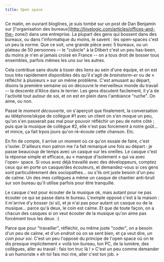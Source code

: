 ```yaml
---
title: Open space
---
```


Ce matin, en ouvrant bloglines, je suis tombé sur un post de Dan Benjamin sur
[l'organisation des bureaux](http://hivelogic.com/articles/offices-and-the-
zone/) dans une entreprise. La plupart des gens qui bossent dans des bureaux,
ou dans l'informatique du moins, le savent : les open-spaces c'est un peu la
norme. Que ce soit, une grande pièce avec 5 bureaux, ou un plateau de 50
personnes -- le "cubicle" à la Dilbert c'est un peu has-been, du moins je n'en
ai jamais croisé en France -- on a tous droit de bosser tous ensembles,
parfois mêmes les uns sur les autres.

Cela contribue sans doute à tisser des liens au sein d'une équipe, et on est
tous très rapidement disponibles dès qu'il s'agit de _brainstorm-er_ ou de «
réfléchir à plusieurs » sur un même problème. C'est amusant au départ, disons
la première semaine où on découvre le merveilleux monde du travail -- la
descente d'Alice dans le terrier. Les gens discutent facilement, il y'a de
l'activité tout autour de soi, et on est en plein dans l'ambiance "ruche". On
aime, ou non.

Passé le _moment découverte_, on s'aperçoit que finalement, la conversation au
téléphone/skype de collègue #1 avec un client on s'en moque un peu, qu'on s'en
passerait pas mal pour pouvoir réfléchir un peu de notre côté ; puis que la
musique de collègue #2, elle n'est pas forcément à notre goût... et mince, ça
fait trpos jours qu'on ré-écoute cette chanson. Etc.

En fin de compte, il arrive un moment où ce qu'on essaie de faire, c'est
s'isoler. D'ailleurs mon patron me l'a fait remarqué une fois au départ : je
passe beaucoup de temps avec un casque sur les oreilles. Le casque c'est la
réponse simple et efficace, au « manque d'isolement » qui va avec l'open-
space. Si vous avez déjà travaillé avec des développeurs, comptez ceux qui en
porte un casque/des écouteurs, et demandez-vous si ces gens sont
particulièrement des sociopathes... ou s'ils ont juste besoin d'un peu de
calme. Un des mes collègues a même un casque de chantier anti-bruit sur son
bureau qu'il utilise parfois pour être tranquille.

Le casque c'est pour écouter de la musique ok, mais autant pour ne pas écouter
ce qui se passe dans le bureau. L'exmple opposé c'est à la maison : il
m'arrive d'y bosser (si si), et je n'ai pas pour autant un casque ou de la
musique... parce qu'à deux, le coin est calme. Et que de toute façon, on a
chacun des casques si on veut écouter de la musique qu'on aime pas forcément
tous les deux. :)

Parce que pour "travailler", réfléchir, ou même juste "coder", on a besoin
d'un peu de calme, et d'un _endroit_ où on se sent bien, et ça veut dire, _un
coin pour soi_. C'est un peu l'opposé du principe de l'open space où on te dis
presque implicitement « voilà ton bureau, ton PC, de la lumière, des
collègues, aller au travail : fais ton truc là ! » C'est un peu comme demander
à un humoriste « eh toi fais moi rire, aller c'est ton job. »

